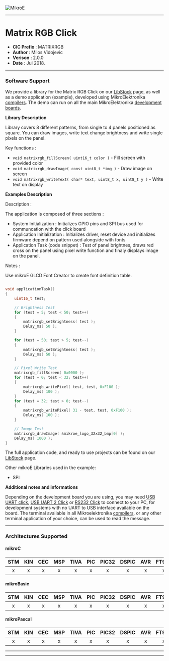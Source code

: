 ![MikroE](http://www.mikroe.com/img/designs/beta/logo_small.png)

---

# Matrix RGB Click

- **CIC Prefix**  : MATRIXRGB
- **Author**      : Milos Vidojevic
- **Verison**     : 2.0.0
- **Date**        : Jul 2018.

---

### Software Support

We provide a library for the Matrix RGB Click on our [LibStock](https://libstock.mikroe.com/projects/view/1840/matrix-rgb-click) 
page, as well as a demo application (example), developed using MikroElektronika 
[compilers](http://shop.mikroe.com/compilers). The demo can run on all the main 
MikroElektronika [development boards](http://shop.mikroe.com/development-boards).

**Library Description**

Library covers 8 different patterns, from single to 4 panels positioned as square. 
You can draw images, write text change brightness and write single pixels on the panel.

Key functions :

- ``` void matrixrgb_fillScreen( uint16_t color ) ``` - Fill screen with provided color
- ``` void matrixrgb_drawImage( const uint8_t *img ) ``` - Draw image on screen
- ``` void matrixrgb_writeText( char* text, uint8_t x, uint8_t y ) ``` - Write text on display

**Examples Description**

Description :

The application is composed of three sections :

- System Initialization : Initializes GPIO pins and SPI bus used for
         communcation with the click board
- Application Initialization : Initializes driver, reset device and initializes
         firmware depend on pattern used alongside with fonts
- Application Task (code snippet) : Test of panel brightnes, draws red cross on
         the panel using pixel write function and finaly displays image on the panel.

Notes :

Use mikroE GLCD Font Creator to create font definition table.

```.c

void applicationTask()
{
    uint16_t test;

    // Brightness Test
    for (test = 5; test < 50; test++)
    {
        matrixrgb_setBrightness( test );
        Delay_ms( 50 );
    }

    for (test = 50; test > 5; test--)
    {
        matrixrgb_setBrightness( test );
        Delay_ms( 50 );
    }

    // Pixel Write Test
    matrixrgb_fillScreen( 0x0000 );
    for (test = 0; test < 32; test++)
    {
        matrixrgb_writePixel( test, test, 0xF100 );
        Delay_ms( 100 );
    }
    for (test = 32; test > 0; test--)
    {
        matrixrgb_writePixel( 31 - test, test, 0xF100 );
        Delay_ms( 100 );
    }

    // Image Test
    matrixrgb_drawImage( &mikroe_logo_32x32_bmp[0] );
    Delay_ms( 1000 );
}

```

The full application code, and ready to use projects can be found on our 
[LibStock](https://libstock.mikroe.com/projects/view/1840/matrix-rgb-click) page.

Other mikroE Libraries used in the example:

- SPI

**Additional notes and informations**

Depending on the development board you are using, you may need 
[USB UART click](http://shop.mikroe.com/usb-uart-click), 
[USB UART 2 Click](http://shop.mikroe.com/usb-uart-2-click) or 
[RS232 Click](http://shop.mikroe.com/rs232-click) to connect to your PC, for 
development systems with no UART to USB interface available on the board. The 
terminal available in all Mikroelektronika 
[compilers](http://shop.mikroe.com/compilers), or any other terminal application 
of your choice, can be used to read the message.

---
### Architectures Supported

#### mikroC

| STM | KIN | CEC | MSP | TIVA | PIC | PIC32 | DSPIC | AVR | FT90x |
|:-:|:-:|:-:|:-:|:-:|:-:|:-:|:-:|:-:|:-:|
| x | x | x | x | x | x | x | x | x | x |

#### mikroBasic

| STM | KIN | CEC | MSP | TIVA | PIC | PIC32 | DSPIC | AVR | FT90x |
|:-:|:-:|:-:|:-:|:-:|:-:|:-:|:-:|:-:|:-:|
| x | x | x | x | x | x | x | x | x | x |

#### mikroPascal

| STM | KIN | CEC | MSP | TIVA | PIC | PIC32 | DSPIC | AVR | FT90x |
|:-:|:-:|:-:|:-:|:-:|:-:|:-:|:-:|:-:|:-:|
| x | x | x | x | x | x | x | x | x | x |

---
---
